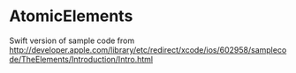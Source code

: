AtomicElements
==============

Swift version of sample code from http://developer.apple.com/library/etc/redirect/xcode/ios/602958/samplecode/TheElements/Introduction/Intro.html
